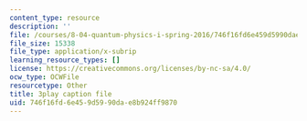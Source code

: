```yaml
---
content_type: resource
description: ''
file: /courses/8-04-quantum-physics-i-spring-2016/746f16fd6e459d5990dae8b924ff9870_CR-eOhdxbes.srt
file_size: 15338
file_type: application/x-subrip
learning_resource_types: []
license: https://creativecommons.org/licenses/by-nc-sa/4.0/
ocw_type: OCWFile
resourcetype: Other
title: 3play caption file
uid: 746f16fd-6e45-9d59-90da-e8b924ff9870
---
```


